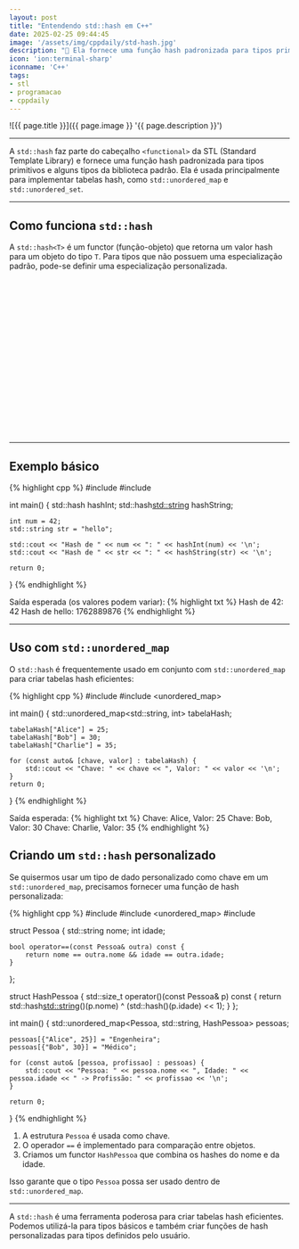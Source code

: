 ```yaml
---
layout: post
title: "Entendendo std::hash em C++"
date: 2025-02-25 09:44:45
image: '/assets/img/cppdaily/std-hash.jpg'
description: "🚀 Ela fornece uma função hash padronizada para tipos primitivos e alguns tipos da biblioteca padrão."
icon: 'ion:terminal-sharp'
iconname: 'C++'
tags:
- stl
- programacao
- cppdaily
---
```


![{{ page.title }}]({{ page.image }} '{{ page.description }}')

---

A `std::hash` faz parte do cabeçalho `<functional>` da STL (Standard Template Library) e fornece uma função hash padronizada para tipos primitivos e alguns tipos da biblioteca padrão. Ela é usada principalmente para implementar tabelas hash, como `std::unordered_map` e `std::unordered_set`.

---

## Como funciona `std::hash`
A `std::hash<T>` é um functor (função-objeto) que retorna um valor hash para um objeto do tipo `T`. Para tipos que não possuem uma especialização padrão, pode-se definir uma especialização personalizada.


<!-- SQUARE - GAMES ROOT -->
<script async src="//pagead2.googlesyndication.com/pagead/js/adsbygoogle.js"></script>
<ins class="adsbygoogle"
style="display:inline-block;width:336px;height:280px"
data-ad-client="ca-pub-2838251107855362"
data-ad-slot="5351066970"></ins>
<script>
(adsbygoogle = window.adsbygoogle || []).push({});
</script>

---

## Exemplo básico

{% highlight cpp %}
#include <iostream>
#include <functional>

int main() {
    std::hash<int> hashInt;
    std::hash<std::string> hashString;

    int num = 42;
    std::string str = "hello";

    std::cout << "Hash de " << num << ": " << hashInt(num) << '\n';
    std::cout << "Hash de " << str << ": " << hashString(str) << '\n';

    return 0;
}
{% endhighlight %}

Saída esperada (os valores podem variar):
{% highlight txt %}
Hash de 42: 42
Hash de hello: 1762889876
{% endhighlight %}

---

## Uso com `std::unordered_map`
O `std::hash` é frequentemente usado em conjunto com `std::unordered_map` para criar tabelas hash eficientes:

{% highlight cpp %}
#include <iostream>
#include <unordered_map>

int main() {
    std::unordered_map<std::string, int> tabelaHash;

    tabelaHash["Alice"] = 25;
    tabelaHash["Bob"] = 30;
    tabelaHash["Charlie"] = 35;

    for (const auto& [chave, valor] : tabelaHash) {
        std::cout << "Chave: " << chave << ", Valor: " << valor << '\n';
    }
    return 0;
}
{% endhighlight %}

Saída esperada:
{% highlight txt %}
Chave: Alice, Valor: 25
Chave: Bob, Valor: 30
Chave: Charlie, Valor: 35
{% endhighlight %}

## Criando um `std::hash` personalizado
Se quisermos usar um tipo de dado personalizado como chave em um `std::unordered_map`, precisamos fornecer uma função de hash personalizada:

{% highlight cpp %}
#include <iostream>
#include <unordered_map>
#include <functional>

struct Pessoa {
    std::string nome;
    int idade;

    bool operator==(const Pessoa& outra) const {
        return nome == outra.nome && idade == outra.idade;
    }
};

struct HashPessoa {
    std::size_t operator()(const Pessoa& p) const {
        return std::hash<std::string>()(p.nome) ^ (std::hash<int>()(p.idade) << 1);
    }
};

int main() {
    std::unordered_map<Pessoa, std::string, HashPessoa> pessoas;

    pessoas[{"Alice", 25}] = "Engenheira";
    pessoas[{"Bob", 30}] = "Médico";

    for (const auto& [pessoa, profissao] : pessoas) {
        std::cout << "Pessoa: " << pessoa.nome << ", Idade: " << pessoa.idade << " -> Profissão: " << profissao << '\n';
    }

    return 0;
}
{% endhighlight %}

1. A estrutura `Pessoa` é usada como chave.
2. O operador `==` é implementado para comparação entre objetos.
3. Criamos um functor `HashPessoa` que combina os hashes do nome e da idade.

Isso garante que o tipo `Pessoa` possa ser usado dentro de `std::unordered_map`.

---

A `std::hash` é uma ferramenta poderosa para criar tabelas hash eficientes. Podemos utilizá-la para tipos básicos e também criar funções de hash personalizadas para tipos definidos pelo usuário.



